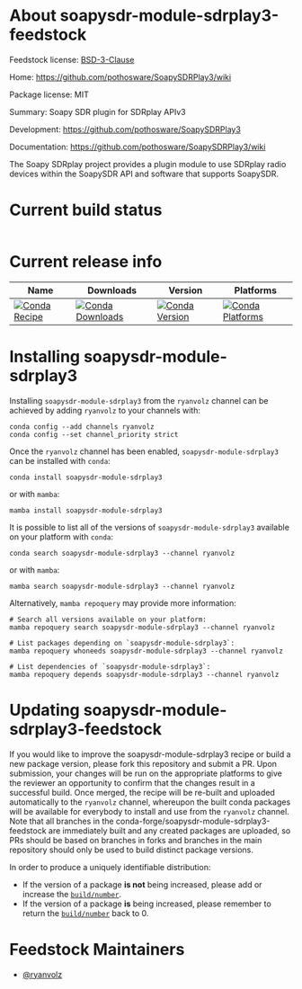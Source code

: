 About soapysdr-module-sdrplay3-feedstock
========================================

Feedstock license: [BSD-3-Clause](https://github.com/conda-forge/soapysdr-module-sdrplay3-feedstock/blob/main/LICENSE.txt)

Home: https://github.com/pothosware/SoapySDRPlay3/wiki

Package license: MIT

Summary: Soapy SDR plugin for SDRplay APIv3

Development: https://github.com/pothosware/SoapySDRPlay3

Documentation: https://github.com/pothosware/SoapySDRPlay3/wiki

The Soapy SDRplay project provides a plugin module to use SDRplay radio
devices within the SoapySDR API and software that supports SoapySDR.


Current build status
====================


<table>
</table>

Current release info
====================

| Name | Downloads | Version | Platforms |
| --- | --- | --- | --- |
| [![Conda Recipe](https://img.shields.io/badge/recipe-soapysdr--module--sdrplay3-green.svg)](https://anaconda.org/ryanvolz/soapysdr-module-sdrplay3) | [![Conda Downloads](https://img.shields.io/conda/dn/ryanvolz/soapysdr-module-sdrplay3.svg)](https://anaconda.org/ryanvolz/soapysdr-module-sdrplay3) | [![Conda Version](https://img.shields.io/conda/vn/ryanvolz/soapysdr-module-sdrplay3.svg)](https://anaconda.org/ryanvolz/soapysdr-module-sdrplay3) | [![Conda Platforms](https://img.shields.io/conda/pn/ryanvolz/soapysdr-module-sdrplay3.svg)](https://anaconda.org/ryanvolz/soapysdr-module-sdrplay3) |

Installing soapysdr-module-sdrplay3
===================================

Installing `soapysdr-module-sdrplay3` from the `ryanvolz` channel can be achieved by adding `ryanvolz` to your channels with:

```
conda config --add channels ryanvolz
conda config --set channel_priority strict
```

Once the `ryanvolz` channel has been enabled, `soapysdr-module-sdrplay3` can be installed with `conda`:

```
conda install soapysdr-module-sdrplay3
```

or with `mamba`:

```
mamba install soapysdr-module-sdrplay3
```

It is possible to list all of the versions of `soapysdr-module-sdrplay3` available on your platform with `conda`:

```
conda search soapysdr-module-sdrplay3 --channel ryanvolz
```

or with `mamba`:

```
mamba search soapysdr-module-sdrplay3 --channel ryanvolz
```

Alternatively, `mamba repoquery` may provide more information:

```
# Search all versions available on your platform:
mamba repoquery search soapysdr-module-sdrplay3 --channel ryanvolz

# List packages depending on `soapysdr-module-sdrplay3`:
mamba repoquery whoneeds soapysdr-module-sdrplay3 --channel ryanvolz

# List dependencies of `soapysdr-module-sdrplay3`:
mamba repoquery depends soapysdr-module-sdrplay3 --channel ryanvolz
```




Updating soapysdr-module-sdrplay3-feedstock
===========================================

If you would like to improve the soapysdr-module-sdrplay3 recipe or build a new
package version, please fork this repository and submit a PR. Upon submission,
your changes will be run on the appropriate platforms to give the reviewer an
opportunity to confirm that the changes result in a successful build. Once
merged, the recipe will be re-built and uploaded automatically to the
`ryanvolz` channel, whereupon the built conda packages will be available for
everybody to install and use from the `ryanvolz` channel.
Note that all branches in the conda-forge/soapysdr-module-sdrplay3-feedstock are
immediately built and any created packages are uploaded, so PRs should be based
on branches in forks and branches in the main repository should only be used to
build distinct package versions.

In order to produce a uniquely identifiable distribution:
 * If the version of a package **is not** being increased, please add or increase
   the [``build/number``](https://docs.conda.io/projects/conda-build/en/latest/resources/define-metadata.html#build-number-and-string).
 * If the version of a package **is** being increased, please remember to return
   the [``build/number``](https://docs.conda.io/projects/conda-build/en/latest/resources/define-metadata.html#build-number-and-string)
   back to 0.

Feedstock Maintainers
=====================

* [@ryanvolz](https://github.com/ryanvolz/)

